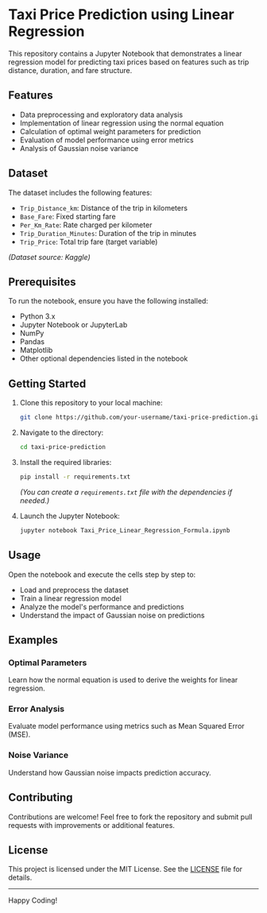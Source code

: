 
# Taxi Price Prediction using Linear Regression

This repository contains a Jupyter Notebook that demonstrates a linear regression model for predicting taxi prices based on features such as trip distance, duration, and fare structure.

## Features

- Data preprocessing and exploratory data analysis
- Implementation of linear regression using the normal equation
- Calculation of optimal weight parameters for prediction
- Evaluation of model performance using error metrics
- Analysis of Gaussian noise variance

## Dataset

The dataset includes the following features:
- `Trip_Distance_km`: Distance of the trip in kilometers
- `Base_Fare`: Fixed starting fare
- `Per_Km_Rate`: Rate charged per kilometer
- `Trip_Duration_Minutes`: Duration of the trip in minutes
- `Trip_Price`: Total trip fare (target variable)

*(Dataset source: Kaggle)*

## Prerequisites

To run the notebook, ensure you have the following installed:
- Python 3.x
- Jupyter Notebook or JupyterLab
- NumPy
- Pandas
- Matplotlib
- Other optional dependencies listed in the notebook

## Getting Started

1. Clone this repository to your local machine:

   ```bash
   git clone https://github.com/your-username/taxi-price-prediction.git
   ```

2. Navigate to the directory:

   ```bash
   cd taxi-price-prediction
   ```

3. Install the required libraries:

   ```bash
   pip install -r requirements.txt
   ```

   *(You can create a `requirements.txt` file with the dependencies if needed.)*

4. Launch the Jupyter Notebook:

   ```bash
   jupyter notebook Taxi_Price_Linear_Regression_Formula.ipynb
   ```

## Usage

Open the notebook and execute the cells step by step to:
- Load and preprocess the dataset
- Train a linear regression model
- Analyze the model's performance and predictions
- Understand the impact of Gaussian noise on predictions

## Examples

### Optimal Parameters
Learn how the normal equation is used to derive the weights for linear regression.

### Error Analysis
Evaluate model performance using metrics such as Mean Squared Error (MSE).

### Noise Variance
Understand how Gaussian noise impacts prediction accuracy.

## Contributing

Contributions are welcome! Feel free to fork the repository and submit pull requests with improvements or additional features.

## License

This project is licensed under the MIT License. See the [LICENSE](LICENSE) file for details.

---

Happy Coding!
